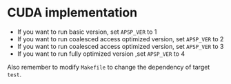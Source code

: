 # CUDA implementation

- If you want to run basic version, set `APSP_VER` to 1
- If you want to run coalesced access optimized version, set `APSP_VER` to 2
- If you want to run coalesced access optimized version, set `APSP_VER` to 3
- If you want to run fully optimized version ,set `APSP_VER` to 4

Also remember to modify `Makefile` to change the dependency of target `test`.
